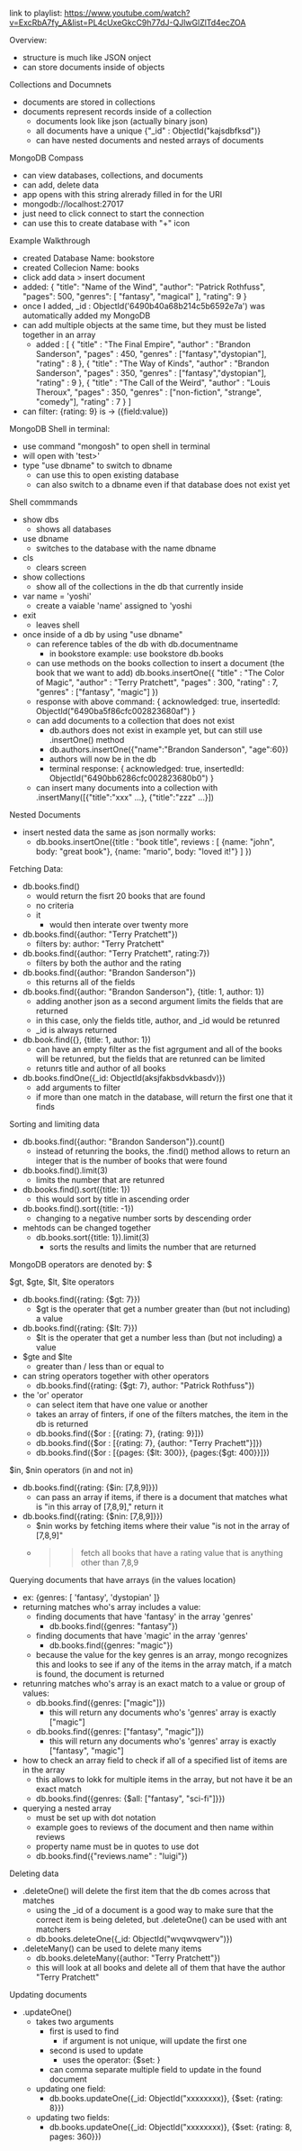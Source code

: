 link to playlist: https://www.youtube.com/watch?v=ExcRbA7fy_A&list=PL4cUxeGkcC9h77dJ-QJlwGlZlTd4ecZOA

Overview:
- structure is much like JSON onject
- can store documents inside of objects

Collections and Documnets
- documents are stored in collections
- documents represent records inside of a collection
    - documents look like json (actually binary json)
    - all documents have a unique {"_id" : ObjectId("kajsdbfksd")}
    - can have nested documents and nested arrays of documents

MongoDB Compass
- can view databases, collections, and documents
- can add, delete data
- app opens with this string alrerady filled in for the URI
- mongodb://localhost:27017
- just need to click connect to start the connection
- can use this to create database with "+" icon




Example Walkthrough
- created Database Name: bookstore
- created Collecion Name: books
- click add data > insert document
- added:
{
  "title": "Name of the Wind",
  "author": "Patrick Rothfuss",
  "pages": 500,
  "genres": [
    "fantasy",
    "magical"
  ],
  "rating": 9
}
- once I added, _id : ObjectId('6490b40a68b214c5b6592e7a') was automatically added my MongoDB
- can add multiple objects at the same time, but they must be listed together in an array
  - added :
[
  {
    "title" : "The Final Empire",
    "author" : "Brandon Sanderson",
    "pages" : 450,
    "genres" : ["fantasy","dystopian"],
    "rating" : 8
  },
  {
    "title" : "The Way of Kinds",
    "author" : "Brandon Sanderson",
    "pages" : 350,
    "genres" : ["fantasy","dystopian"],
    "rating" : 9
  },
  {
    "title" : "The Call of the Weird",
    "author" : "Louis Theroux",
    "pages" : 350,
    "genres" : ["non-fiction", "strange", "comedy"],
    "rating" : 7
  }
]
- can filter:
    {rating: 9} is -> ({field:value})



MongoDB Shell in terminal:
- use command "mongosh" to open shell in terminal
- will open with 'test>'
- type "use dbname" to switch to dbname
    - can use this to open existing database
    - can also switch to a dbname even if that database does not exist yet

Shell commmands
- show dbs
    - shows all databases
- use dbname
    - switches to the database with the name dbname
- cls
    - clears screen
- show collections
    - show all of the collections in the db that currently inside
- var name = 'yoshi'
    - create a vaiable 'name' assigned to 'yoshi
- exit
    - leaves shell
- once inside of a db by using "use dbname"
    - can reference tables of the db with db.documentname
        - in bookstore example:
            use bookstore
            db.books
    - can use methods on the books collection to insert a document (the book that we want to add)
        db.books.insertOne({
            "title" : "The Color of Magic",
            "author" : "Terry Pratchett",
            "pages" : 300,
            "rating" : 7,
            "genres" : ["fantasy", "magic"]
        })
    - response with above command:
        {
            acknowledged: true,
            insertedId: ObjectId("6490ba5f86cfc002823680af")
        }
    - can add documents to a collection that does not exist
        - db.authors does not exist in example yet, but can still use .insertOne() method
        - db.authors.insertOne({"name":"Brandon Sanderson", "age":60})
        - authors will now be in the db
        - terminal response:
            {
                acknowledged: true,
                insertedId: ObjectId("6490bb6286cfc002823680b0")
            }
    - can insert many documents into a collection with .insertMany([{"title":"xxx" ...}, {"title":"zzz" ...}])

Nested Documents
- insert nested data the same as json normally works:
    - db.books.insertOne({title : "book title", reviews :
        [
            {name: "john", body: "great book"},
            {name: "mario", body: "loved it!"}
        ]
    })





Fetching Data:
- db.books.find()
    - would return the fisrt 20 books that are found
    - no criteria
    - it
        - would then interate over twenty more
- db.books.find({author: "Terry Pratchett"})
    - filters by: author: "Terry Pratchett"
- db.books.find({author: "Terry Pratchett", rating:7})
    - filters by both the author and the rating
- db.books.find({author: "Brandon Sanderson"})
    - this returns all of the fields
- db.books.find({author: "Brandon Sanderson"}, {title: 1, author: 1})
    - adding another json as a second argument limits the fields that are returned
    - in this case, only the fields title, author, and _id would be retunred
    - _id is always returned
- db.book.find({}, {title: 1, author: 1})
    - can have an empty filter as the fist agrgument and all of the books will be retunred, but the fields that are retunred can be limited
    - retunrs title and author of all books
- db.books.findOne({_id: ObjectId(aksjfakbsdvkbasdv)})
    - add arguments to filter
    - if more than one match in the database, will return the first one that it finds

Sorting and limiting data
 - db.books.find({author: "Brandon Sanderson"}).count()
    - instead of retunring the books, the .find() method allows to return an integer that is the number of books that were found
- db.books.find().limit(3)
    - limits the number that are retunred
- db.books.find().sort({title: 1})
    - this would sort by title in ascending order
- db.books.find().sort({title: -1})
    - changing to a negative number sorts by descending order
- mehtods can be changed together
    - db.books.sort({title: 1}).limit(3)
        - sorts the results and limits the number that are returned

MongoDB operators are denoted by: $

$gt, $gte, $lt, $lte operators
- db.books.find({rating: {$gt: 7}})
    - $gt is the operater that get a number greater than (but not including) a value
- db.books.find({rating: {$lt: 7}})
    - $lt is the operater that get a number less than (but not including) a value
- $gte and $lte
    - greater than / less than or equal to
- can string operators together with other operators
    - db.books.find({rating: {$gt: 7}, author: "Patrick Rothfuss"})
- the 'or' operator
    - can select item that have one value or another
    - takes an array of finters, if one of the filters matches, the item in the db is returned
    - db.books.find({$or : [{rating: 7}, {rating: 9}]})
    - db.books.find({$or : [{rating: 7}, {author: "Terry Prachett"}]})
    - db.books.find({$or : [{pages: {$lt: 300}}, {pages:{$gt: 400}}]})

$in, $nin operators (in and not in)
- db.books.find({rating: {$in: [7,8,9]}})
    - can pass an array if items, if there is a document that matches what is "in this array of [7,8,9]," return it
- db.books.find({rating: {$nin: [7,8,9]}})
    - $nin works by fetching items where their value "is not in the array of [7,8,9]"
    -  >> fetch all books that have a rating value that is anything other than 7,8,9

Querying documents that have arrays (in the values location)
- ex: {genres: [ 'fantasy', 'dystopian' ]}
- returning matches who's array includes a value:
    - finding documents that have 'fantasy' in the array 'genres'
        - db.books.find({genres: "fantasy"})
    - finding documents that have 'magic' in the array 'genres'
        - db.books.find({genres: "magic"})
    - because the value for the key genres is an array, mongo recognizes this and looks to see if any of the items in the array match, if a match is found, the document is returned
- retunring matches who's array is an exact match to a value or group of values:
    - db.books.find({genres: ["magic"]})
        - this will return any documents who's 'genres' array is exactly ["magic"]
    - db.books.find({genres: ["fantasy", "magic"]})
        - this will return any documents who's 'genres' array is exactly ["fantasy", "magic"]
- how to check an array field to check if all of a specified list of items are in the array
    - this allows to lokk for multiple items in the array, but not have it be an exact match
    - db.books.find({genres: {$all: ["fantasy", "sci-fi"]}})
- querying a nested array
    - must be set up with dot notation
    - example goes to reviews of the document and then name within reviews
    - property name must be in quotes to use dot
    - db.books.find({"reviews.name" : "luigi"})

Deleting data
- .deleteOne() will delete the first item that the db comes across that matches
    - using the _id of a document is a good way to make sure that the correct item is being deleted, but .deleteOne() can be used with ant matchers
    - db.books.deleteOne({_id: ObjectId("wvqwvqwerv")})
- .deleteMany() can be used to delete many items
    - db.books.deleteMany({author: "Terry Pratchett"})
    - this will look at all books and delete all of them that have the author "Terry Pratchett"

Updating documents
- .updateOne()
    - takes two arguments
        - first is used to find
            - if argument is not unique, will update the first one
        - second is used to update
            - uses the operator: {$set: }
        - can comma separate multiple field to update in the found document
    - updating one field:
        - db.books.updateOne({_id: ObjectId("xxxxxxxx)}, {$set: {rating: 8}})
    - updating two fields:
        - db.books.updateOne({_id: ObjectId("xxxxxxxx)}, {$set: {rating: 8, pages: 360}})